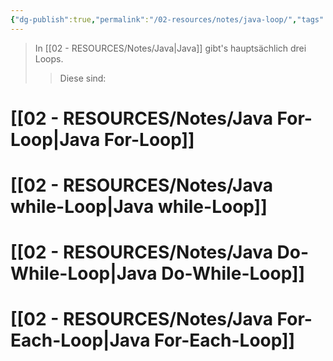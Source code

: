 ```yaml
---
{"dg-publish":true,"permalink":"/02-resources/notes/java-loop/","tags":["code/java"],"noteIcon":"","updated":"2025-08-26T16:35:05.065+02:00"}
---
```


>In [[02 - RESOURCES/Notes/Java\|Java]] gibt's hauptsächlich drei Loops.
>>Diese sind:

# [[02 - RESOURCES/Notes/Java For-Loop\|Java For-Loop]]
# [[02 - RESOURCES/Notes/Java while-Loop\|Java while-Loop]]
# [[02 - RESOURCES/Notes/Java Do-While-Loop\|Java Do-While-Loop]]

# [[02 - RESOURCES/Notes/Java For-Each-Loop\|Java For-Each-Loop]]